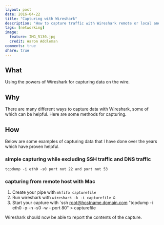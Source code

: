 ```yaml
---
layout: post
date: 2016-04-22
title: "Capturing with Wireshark"
description: "How to capture traffic with Wireshark remote or local and some other notes"
tags: [networking]
image:
  feature: IMG_5130.jpg
  credit: Aaron Addleman
comments: true
share: true
---
```


## What

Using the powers of Wireshark for capturing data on the wire.

## Why

There are many different ways to capture data with Wireshark, some of which can be helpful. Here are some methods for capturing.

## How

Below are some examples of capturing data that I have done over the years which have proven helpful.

### simple capturing while excluding SSH traffic and DNS traffic

`tcpdump -i eth0 -s0 port not 22 and port not 53`

### capturing from remote host with Mac

1. Create your pipe with `mkfifo capturefile`
1. Run wireshark with `wireshark -k -i capturefile &`
1. Start your capture with `ssh root@hostname.domain.com "tcpdump -i eth0 -p -n -s0 -w - port 80" > capturefile

Wireshark should now be able to report the contents of the capture.
